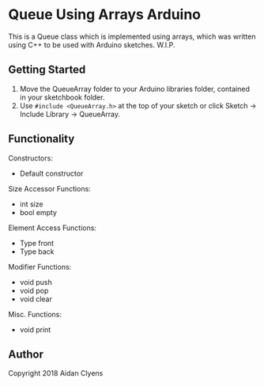 # Queue Using Arrays Arduino
This is a Queue class which is implemented using arrays, which was written using C++ to be used with Arduino sketches.
W.I.P.

## Getting Started
1. Move the QueueArray folder to your Arduino libraries folder, contained in your sketchbook folder.
2. Use `#include <QueueArray.h>` at the top of your sketch or click Sketch -> Include Library -> QueueArray.

## Functionality
Constructors:
- Default constructor

Size Accessor Functions:
- int size
- bool empty

Element Access Functions:
- Type front
- Type back

Modifier Functions:
- void push
- void pop
- void clear

Misc. Functions:
- void print

## Author
Copyright 2018 Aidan Clyens
